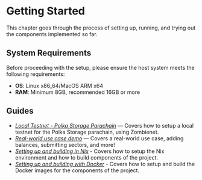 # Getting Started

This chapter goes through the process of setting up, running, and trying out the components implemented so far.

## System Requirements

Before proceeding with the setup, please ensure the host system meets the following requirements:

- **OS**: Linux x86_64/MacOS ARM x64
- **RAM**: Minimum 8GB, recommended 16GB or more

## Guides

- [*Local Testnet - Polka Storage Parachain*](local-testnet.md) — Covers how to setup a local testnet for the Polka Storage parachain, using Zombienet.
- [*Real-world use case demo*](demo.md) — Covers a real-world use case, adding balances, submitting sectors, and more!
- [*Setting up and building in Nix*](nix-setup.md) - Covers how to setup the Nix environment and how to build components of the project.
- [*Setting up and building with Docker*](docker-setup.md) - Covers how to setup and build the Docker images for the components of the project.